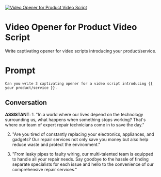 
[![Video Opener for Product Video Script ](https://flow-prompt-covers.s3.us-west-1.amazonaws.com/icon/futuristic/futu_5.png)]()
# Video Opener for Product Video Script  
Write captivating opener for video scripts introducing your product/service.



# Prompt

```
Can you write 3 captivating opener for a video script introducing {{ your product/service }}.

```

## Conversation

**ASSISTANT**: 1. "In a world where our lives depend on the technology surrounding us, what happens when something stops working? That's where our team of expert repair technicians come in to save the day."

2. "Are you tired of constantly replacing your electronics, appliances, and gadgets? Our repair services not only save you money but also help reduce waste and protect the environment."

3. "From leaky pipes to faulty wiring, our multi-talented team is equipped to handle all your repair needs. Say goodbye to the hassle of finding separate specialists for each issue and hello to the convenience of our comprehensive repair services."


